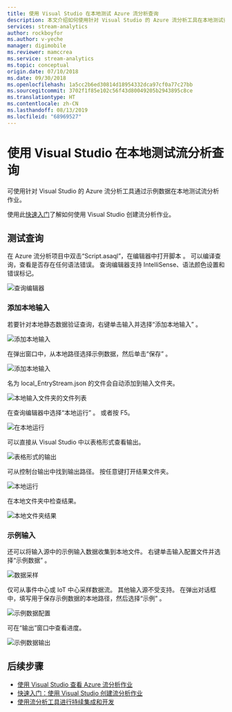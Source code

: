 ```yaml
---
title: 使用 Visual Studio 在本地测试 Azure 流分析查询
description: 本文介绍如何使用针对 Visual Studio 的 Azure 流分析工具在本地测试查询。
services: stream-analytics
author: rockboyfor
ms.author: v-yeche
manager: digimobile
ms.reviewer: mamccrea
ms.service: stream-analytics
ms.topic: conceptual
origin.date: 07/10/2018
ms.date: 09/30/2018
ms.openlocfilehash: 1a5cc2b6ed30814d18954332dca97cf0a77c27bb
ms.sourcegitcommit: 3702f1f85e102c56f43d80049205b2943895c8ce
ms.translationtype: HT
ms.contentlocale: zh-CN
ms.lasthandoff: 08/13/2019
ms.locfileid: "68969527"
---
```

<!-- Verify successfully-->

# <a name="test-stream-analytics-queries-locally-with-visual-studio"></a>使用 Visual Studio 在本地测试流分析查询

可使用针对 Visual Studio 的 Azure 流分析工具通过示例数据在本地测试流分析作业。

使用此[快速入门](/stream-analytics/stream-analytics-quick-create-vs)了解如何使用 Visual Studio 创建流分析作业。

## <a name="test-your-query"></a>测试查询

在 Azure 流分析项目中双击“Script.asaql”，在编辑器中打开脚本  。 可以编译查询，查看是否存在任何语法错误。 查询编辑器支持 IntelliSense、语法颜色设置和错误标记。

![查询编辑器](./media/stream-analytics-vs-tools-local-run/stream-analytics-tools-for-vs-query-01.png)

### <a name="add-local-input"></a>添加本地输入

若要针对本地静态数据验证查询，右键单击输入并选择“添加本地输入”  。

![添加本地输入](./media/stream-analytics-vs-tools-local-run/stream-analytics-tools-for-vs-add-local-input-01.png)

在弹出窗口中，从本地路径选择示例数据，然后单击“保存”  。

![添加本地输入](./media/stream-analytics-vs-tools-local-run/stream-analytics-tools-for-vs-add-local-input-02.png)

名为 local_EntryStream.json  的文件会自动添加到输入文件夹。

![本地输入文件夹的文件列表](./media/stream-analytics-vs-tools-local-run/stream-analytics-tools-for-vs-add-local-input-03.png)

在查询编辑器中选择“本地运行”  。 或者按 F5。

![在本地运行](./media/stream-analytics-vs-tools-local-run/stream-analytics-tools-for-vs-local-run-01.png)

可以直接从 Visual Studio 中以表格形式查看输出。

![表格形式的输出](./media/stream-analytics-vs-tools-local-run/stream-analytics-for-vs-local-result.png)

可从控制台输出中找到输出路径。 按任意键打开结果文件夹。

![本地运行](./media/stream-analytics-vs-tools-local-run/stream-analytics-tools-for-vs-local-run-02.png)

在本地文件夹中检查结果。

![本地文件夹结果](./media/stream-analytics-vs-tools-local-run/stream-analytics-tools-for-vs-local-run-03.png)

### <a name="sample-input"></a>示例输入
还可以将输入源中的示例输入数据收集到本地文件。 右键单击输入配置文件并选择“示例数据”  。 

![数据采样](./media/stream-analytics-vs-tools-local-run/stream-analytics-tools-for-vs-sample-data-01.png)

仅可从事件中心或 IoT 中心采样数据流。 其他输入源不受支持。 在弹出对话框中，填写用于保存示例数据的本地路径，然后选择“示例”  。

![示例数据配置](./media/stream-analytics-vs-tools-local-run/stream-analytics-tools-for-vs-sample-data-02.png)

可在“输出”窗口中查看进度。  

![示例数据输出](./media/stream-analytics-vs-tools-local-run/stream-analytics-tools-for-vs-sample-data-03.png)

## <a name="next-steps"></a>后续步骤

* [使用 Visual Studio 查看 Azure 流分析作业](/stream-analytics/stream-analytics-vs-tools)
* [快速入门：使用 Visual Studio 创建流分析作业](/stream-analytics/stream-analytics-quick-create-vs)
* [使用流分析工具进行持续集成和开发](stream-analytics-tools-for-visual-studio-cicd.md)

<!-- Update_Description: new articles on stream analytics vs tools local run -->

<!--ms.date: 09/30/2018-->

